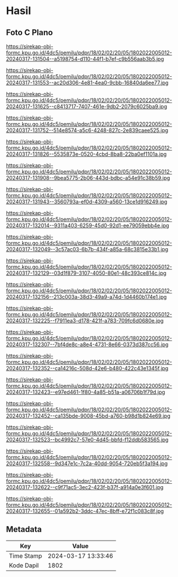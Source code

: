 # Hasil

## Foto C Plano

https://sirekap-obj-formc.kpu.go.id/4dc5/pemilu/pdpr/18/02/02/20/05/1802022005012-20240317-131504--a5198754-d110-44f1-b7ef-c9b556aab3b5.jpg

https://sirekap-obj-formc.kpu.go.id/4dc5/pemilu/pdpr/18/02/02/20/05/1802022005012-20240317-131553--ac20d306-4e81-4ea0-9cbb-16840da6ee77.jpg

https://sirekap-obj-formc.kpu.go.id/4dc5/pemilu/pdpr/18/02/02/20/05/1802022005012-20240317-131625--c8413717-7407-461e-9db2-2079c6025ba9.jpg

https://sirekap-obj-formc.kpu.go.id/4dc5/pemilu/pdpr/18/02/02/20/05/1802022005012-20240317-131752--514e8574-a5c6-4248-827c-2e839caee525.jpg

https://sirekap-obj-formc.kpu.go.id/4dc5/pemilu/pdpr/18/02/02/20/05/1802022005012-20240317-131826--5535873e-0520-4cbd-8ba8-22ba0ef1101a.jpg

https://sirekap-obj-formc.kpu.go.id/4dc5/pemilu/pdpr/18/02/02/20/05/1802022005012-20240317-131908--9bea5775-2b06-443d-bdbc-a54e91c38b59.jpg

https://sirekap-obj-formc.kpu.go.id/4dc5/pemilu/pdpr/18/02/02/20/05/1802022005012-20240317-131943--3560793a-ef0d-4309-a560-13ce1d916249.jpg

https://sirekap-obj-formc.kpu.go.id/4dc5/pemilu/pdpr/18/02/02/20/05/1802022005012-20240317-132014--9311a403-6259-45d0-92d1-ee79059ebb4e.jpg

https://sirekap-obj-formc.kpu.go.id/4dc5/pemilu/pdpr/18/02/02/20/05/1802022005012-20240317-132049--3c57ac03-6b7b-434f-a85a-68c3815e33b1.jpg

https://sirekap-obj-formc.kpu.go.id/4dc5/pemilu/pdpr/18/02/02/20/05/1802022005012-20240317-132129--03d1f879-3107-4050-80e1-48c393ce814c.jpg

https://sirekap-obj-formc.kpu.go.id/4dc5/pemilu/pdpr/18/02/02/20/05/1802022005012-20240317-132156--213c003a-38d3-49a9-a74d-1d4460b174e1.jpg

https://sirekap-obj-formc.kpu.go.id/4dc5/pemilu/pdpr/18/02/02/20/05/1802022005012-20240317-132225--f7911ea3-d178-421f-a783-709fc6d0680e.jpg

https://sirekap-obj-formc.kpu.go.id/4dc5/pemilu/pdpr/18/02/02/20/05/1802022005012-20240317-132307--7bf4de8c-a8e4-4731-8e66-0373d387cc56.jpg

https://sirekap-obj-formc.kpu.go.id/4dc5/pemilu/pdpr/18/02/02/20/05/1802022005012-20240317-132352--ca14216c-508d-42e6-b480-422c43e1345f.jpg

https://sirekap-obj-formc.kpu.go.id/4dc5/pemilu/pdpr/18/02/02/20/05/1802022005012-20240317-132423--e97ed461-1f80-4a85-b51a-a06706b1f79d.jpg

https://sirekap-obj-formc.kpu.go.id/4dc5/pemilu/pdpr/18/02/02/20/05/1802022005012-20240317-132452--ca135bde-9008-45bd-a760-b98d1b824e69.jpg

https://sirekap-obj-formc.kpu.go.id/4dc5/pemilu/pdpr/18/02/02/20/05/1802022005012-20240317-132523--bc4992c7-57e0-4d45-bbfd-f12ddb583565.jpg

https://sirekap-obj-formc.kpu.go.id/4dc5/pemilu/pdpr/18/02/02/20/05/1802022005012-20240317-132558--9d347e1c-7c2a-40dd-9054-720eb5f3a194.jpg

https://sirekap-obj-formc.kpu.go.id/4dc5/pemilu/pdpr/18/02/02/20/05/1802022005012-20240317-132622--c9f71ac5-3ec2-423f-b37f-a914a0e3f601.jpg

https://sirekap-obj-formc.kpu.go.id/4dc5/pemilu/pdpr/18/02/02/20/05/1802022005012-20240317-132655--01a592b2-3ddc-47ec-8bff-e72f1c083c8f.jpg


## Metadata

| Key        | Value               |
| ---------- | ------------------- |
| Time Stamp | 2024-03-17 13:33:46 |
| Kode Dapil | 1802                |



